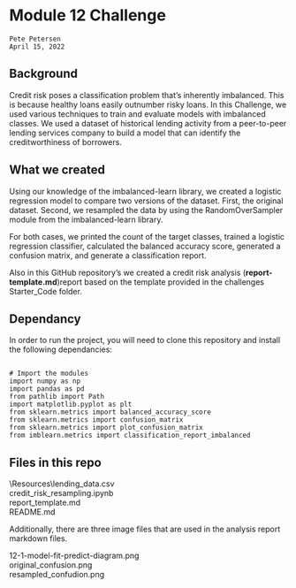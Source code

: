 # Module 12 Challenge

    Pete Petersen
    April 15, 2022


## Background

Credit risk poses a classification problem that’s inherently imbalanced. This is because healthy loans easily outnumber risky loans. In this Challenge, we used various techniques to train and evaluate models with imbalanced classes. We used a dataset of historical lending activity from a peer-to-peer lending services company to build a model that can identify the creditworthiness of borrowers.

## What we created

Using our knowledge of the imbalanced-learn library, we created a logistic regression model to compare two versions of the dataset. First, the original dataset. Second, we resampled the data by using the RandomOverSampler module from the imbalanced-learn library.

For both cases, we printed the count of the target classes, trained a logistic regression classifier, calculated the balanced accuracy score, generated a confusion matrix, and generate a classification report.

Also in this GitHub repository’s we created a credit risk analysis (**report-template.md**)report based on the template provided in the challenges Starter_Code folder.

## Dependancy

In order to run the project, you will need to clone this repository and install the following dependancies:

```

# Import the modules
import numpy as np
import pandas as pd
from pathlib import Path
import matplotlib.pyplot as plt
from sklearn.metrics import balanced_accuracy_score
from sklearn.metrics import confusion_matrix
from sklearn.metrics import plot_confusion_matrix
from imblearn.metrics import classification_report_imbalanced

```

## Files in this repo

\Resources\lending_data.csv  
credit_risk_resampling.ipynb  
report_template.md  
README.md  

Additionally, there are three image files that are used in the analysis report markdown files.

12-1-model-fit-predict-diagram.png  
original_confusion.png  
resampled_confudion.png  


